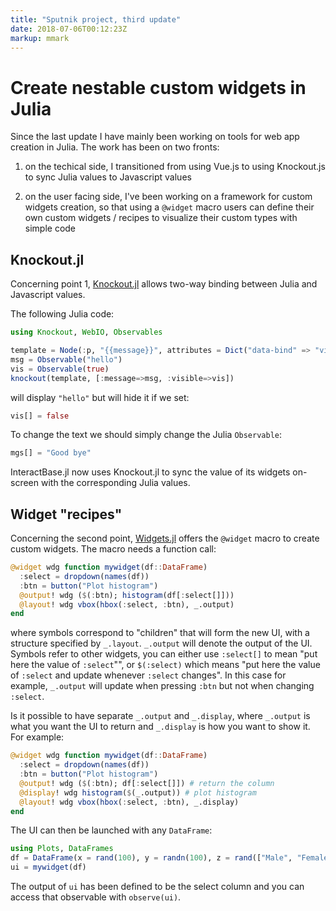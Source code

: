 ```yaml
---
title: "Sputnik project, third update"
date: 2018-07-06T00:12:23Z
markup: mmark
---
```


# Create nestable custom widgets in Julia

Since the last update I have mainly been working on tools for web app creation in Julia. The work has been on two fronts:

1. on the techical side, I transitioned from using Vue.js to using Knockout.js to sync Julia values to Javascript values

2. on the user facing side, I've been working on a framework for custom widgets creation, so that using a `@widget` macro users can define their own custom widgets / recipes to visualize their custom types with simple code

## Knockout.jl

Concerning point 1, [Knockout.jl](https://github.com/JuliaGizmos/Knockout.jl) allows two-way binding between Julia and Javascript values.

The following Julia code:

```julia
using Knockout, WebIO, Observables

template = Node(:p, "{{message}}", attributes = Dict("data-bind" => "visible : visible"))
msg = Observable("hello")
vis = Observable(true)
knockout(template, [:message=>msg, :visible=>vis])
```

will display `"hello"` but will hide it if we set:

```julia
vis[] = false
```

To change the text we should simply change the Julia `Observable`:

```julia
mgs[] = "Good bye"
```

InteractBase.jl now uses Knockout.jl to sync the value of its widgets on-screen with the corresponding Julia values.

## Widget "recipes"

Concerning the second point, [Widgets.jl](https://github.com/piever/Widgets.jl) offers the `@widget` macro to create custom widgets. The macro needs a function call:

```julia
@widget wdg function mywidget(df::DataFrame)
  :select = dropdown(names(df))
  :btn = button("Plot histogram")
  @output! wdg ($(:btn); histogram(df[:select[]]))
  @layout! wdg vbox(hbox(:select, :btn), _.output)
end
```

where symbols correspond to "children" that will form the new UI, with a structure specified by `_.layout`. `_.output` will denote the output of the UI. Symbols refer to other widgets, you can either use `:select[]` to mean "put here the value of `:select`"", or `$(:select)` which means "put here the value of `:select` and update whenever `:select` changes". In this case for example, `_.output` will update when pressing `:btn` but not when changing `:select`.

Is it possible to have separate `_.output` and `_.display`, where `_.output` is what you want the UI to return and `_.display` is how you want to show it. For example:

```julia
@widget wdg function mywidget(df::DataFrame)
  :select = dropdown(names(df))
  :btn = button("Plot histogram")
  @output! wdg ($(:btn); df[:select[]]) # return the column
  @display! wdg histogram($(_.output)) # plot histogram
  @layout! wdg vbox(hbox(:select, :btn), _.display)
end
```

The UI can then be launched with any `DataFrame`:

```julia
using Plots, DataFrames
df = DataFrame(x = rand(100), y = randn(100), z = rand(["Male", "Female"], 100))
ui = mywidget(df)
```

The output of `ui` has been defined to be the select column and you can access that observable with `observe(ui)`.
